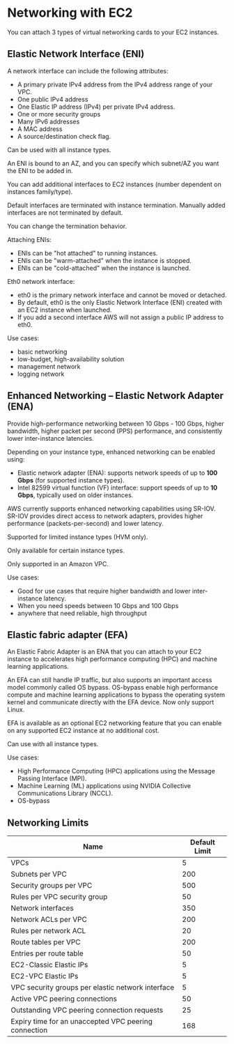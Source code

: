 # Networking with EC2

You can attach 3 types of virtual networking cards to your EC2 instances.

## Elastic Network Interface (ENI)

A network interface can include the following attributes:
- A primary private IPv4 address from the IPv4 address range of your VPC.
- One public IPv4 address
- One Elastic IP address (IPv4) per private IPv4 address.
- One or more security groups
- Many IPv6 addresses
- A MAC address
- A source/destination check flag.

Can be used with all instance types.

An ENI is bound to an AZ, and you can specify which subnet/AZ you want the ENI to be added in.

You can add additional interfaces to EC2 instances (number dependent on instances family/type).

Default interfaces are terminated with instance termination. Manually added interfaces are not terminated by default.

You can change the termination behavior.

Attaching ENIs:
- ENIs can be "hot attached" to running instances.
- ENIs can be "warm-attached" when the instance is stopped.
- ENIs can be "cold-attached" when the instance is launched.

Eth0 network interface:
- eth0 is the primary network interface and cannot be moved or detached.
- By default, eth0 is the only Elastic Network Interface (ENI) created with an EC2 instance when launched.
- If you add a second interface AWS will not assign a public IP address to eth0.

Use cases:
- basic networking
- low-budget, high-availability solution
- management network
- logging network


## Enhanced Networking – Elastic Network Adapter (ENA)

Provide high-performance networking between 10 Gbps - 100 Gbps, 
higher bandwidth, higher packet per second (PPS) performance,
and consistently lower inter-instance latencies.

Depending on your instance type, enhanced networking can be enabled using:
- Elastic network adapter (ENA): supports network speeds of up to **100 Gbps** (for supported instance types).
- Intel 82599 virtual function (VF) interface: support speeds of up to **10 Gbps**, typically used on older instances.

AWS currently supports enhanced networking capabilities using SR-IOV. SR-IOV provides direct access to network adapters, provides higher performance (packets-per-second) and lower latency.

Supported for limited instance types (HVM only).

Only available for certain instance types.

Only supported in an Amazon VPC.

Use cases:
- Good for use cases that require higher bandwidth and lower inter-instance latency.
- When you need speeds between 10 Gbps and 100 Gbps
- anywhere that need reliable, high throughput


## Elastic fabric adapter (EFA)

An Elastic Fabric Adapter is an ENA that you can attach to your EC2 instance to 
accelerates high performance computing (HPC) and machine learning applications.

An EFA can still handle IP traffic, but also supports an important access model commonly called OS bypass. OS-bypass enable high performance compute and machine learning applications to bypass the operating system kernel and communicate directly with the EFA device. Now only support Linux.

EFA is available as an optional EC2 networking feature that you can enable on any supported EC2 instance at no additional cost.

Can use with all instance types.

Use cases:
- High Performance Computing (HPC) applications using the Message Passing Interface (MPI).
- Machine Learning (ML) applications using NVIDIA Collective Communications Library (NCCL).
- OS-bypass


## Networking Limits

| Name                                                 | Default Limit |
|------------------------------------------------------|---------------|
| VPCs                                                 | 5             |
| Subnets per VPC                                      | 200           |
| Security groups per VPC                              | 500           |
| Rules per VPC security group                         | 50            |
| Network interfaces                                   | 350           |
| Network ACLs per VPC                                 | 200           |
| Rules per network ACL                                | 20            |
| Route tables per VPC                                 | 200           |
| Entries per route table                              | 50            |
| EC2-Classic Elastic IPs                              | 5             |
| EC2-VPC Elastic IPs                                  | 5             |
| VPC security groups per elastic network interface    | 5             |
| Active VPC peering connections                       | 50            |
| Outstanding VPC peering connection requests          | 25            |
| Expiry time for an unaccepted VPC peering connection | 168           |
